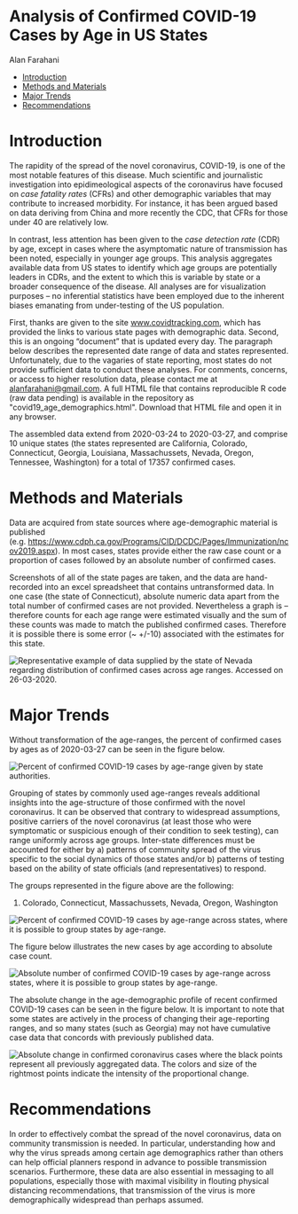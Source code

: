 Analysis of Confirmed COVID-19 Cases by Age in US States
================
Alan Farahani

  - [Introduction](#introduction)
  - [Methods and Materials](#methods-and-materials)
  - [Major Trends](#major-trends)
  - [Recommendations](#recommendations)

# Introduction

The rapidity of the spread of the novel coronavirus, COVID-19, is one of
the most notable features of this disease. Much scientific and
journalistic investigation into epidimeological aspects of the
coronavirus have focused on *case fatality rates* (CFRs) and other
demographic variables that may contribute to increased morbidity. For
instance, it has been argued based on data deriving from China and more
recently the CDC, that CFRs for those under 40 are relatively low.

In contrast, less attention has been given to the *case detection rate*
(CDR) by age, except in cases where the asymptomatic nature of
transmission has been noted, especially in younger age groups. This
analysis aggregates available data from US states to identify which age
groups are potentially leaders in CDRs, and the extent to which this is
variable by state or a broader consequence of the disease. All analyses
are for visualization purposes – no inferential statistics have been
employed due to the inherent biases emanating from under-testing of the
US population.

First, thanks are given to the site www.covidtracking.com, which has
provided the links to various state pages with demographic data. Second,
this is an ongoing “document” that is updated every day. The paragraph
below describes the represented date range of data and states
represented. Unfortunately, due to the vagaries of state reporting, most
states do not provide sufficient data to conduct these analyses. For
comments, concerns, or access to higher resolution data, please contact
me at <alanfarahani@gmail.com>.  A full HTML file that contains reproducible R code
(raw data pending) is available in the repository as "covid19_age_demographics.html". 
Download that HTML file and open it in any browser.

The assembled data extend from 2020-03-24 to 2020-03-27, and comprise 10
unique states (the states represented are California, Colorado,
Connecticut, Georgia, Louisiana, Massachussets, Nevada, Oregon,
Tennessee, Washington) for a total of 17357 confirmed cases.

# Methods and Materials

Data are acquired from state sources where age-demographic material is
published
(e.g. <https://www.cdph.ca.gov/Programs/CID/DCDC/Pages/Immunization/ncov2019.aspx>).
In most cases, states provide either the raw case count or a proportion
of cases followed by an absolute number of confirmed cases.

Screenshots of all of the state pages are taken, and the data are
hand-recorded into an excel spreadsheet that contains untransformed
data. In one case (the state of Connecticut), absolute numeric data
apart from the total number of confirmed cases are not provided.
Nevertheless a graph is – therefore counts for each age range were
estimated visually and the sum of these counts was made to match the
published confirmed cases. Therefore it is possible there is some error
(\~ +/-10) associated with the estimates for this state.

![Representative example of data supplied by the state of Nevada
regarding distribution of confirmed cases across age ranges. Accessed on
26-03-2020.](covid19_demographics2_git_files/figure-gfm/Screenshot_2020-03-26%20Power%20BI%20Report.png)

# Major Trends

Without transformation of the age-ranges, the percent of confirmed cases
by ages as of 2020-03-27 can be seen in the figure below.

![Percent of confirmed COVID-19 cases by age-range given by state
authorities.](covid19_demographics2_git_files/figure-gfm/state-dist-1.png)

Grouping of states by commonly used age-ranges reveals additional
insights into the age-structure of those confirmed with the novel
coronavirus. It can be observed that contrary to widespread assumptions,
positive carriers of the novel coronavirus (at least those who were
symptomatic or suspicious enough of their condition to seek testing),
can range uniformly across age groups. Inter-state differences must be
accounted for either by a) patterns of community spread of the virus
specific to the social dynamics of those states and/or b) patterns of
testing based on the ability of state officials (and representatives) to
respond.

The groups represented in the figure above are the following:

1.  Colorado, Connecticut, Massachussets, Nevada, Oregon, Washington

![Percent of confirmed COVID-19 cases by age-range across states, where
it is possible to group states by
age-range.](covid19_demographics2_git_files/figure-gfm/new-state-dist-1.png)

The figure below illustrates the new cases by age according to absolute
case count.

![Absolute number of confirmed COVID-19 cases by age-range across
states, where it is possible to group states by
age-range.](covid19_demographics2_git_files/figure-gfm/new-state-dist-case-1.png)

The absolute change in the age-demographic profile of recent confirmed
COVID-19 cases can be seen in the figure below. It is important to note
that some states are actively in the process of changing their
age-reporting ranges, and so many states (such as Georgia) may not have
cumulative case data that concords with previously published data.

![Absolute change in confirmed coronavirus cases where the black points
represent all previously aggregated data. The colors and size of the
rightmost points indicate the intensity of the proportional
change.](covid19_demographics2_git_files/figure-gfm/covid-case-change-1.png)

# Recommendations

In order to effectively combat the spread of the novel coronavirus, data
on community transmission is needed. In particular, understanding how
and why the virus spreads among certain age demographics rather than
others can help official planners respond in advance to possible
transmission scenarios. Furthermore, these data are also essential in
messaging to all populations, especially those with maximal visibility
in flouting physical distancing recommendations, that transmission of
the virus is more demographically widespread than perhaps assumed.
